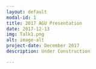 ```yaml
---
layout: default
modal-id: 1
title: 2017 AGU Presentation
date: 2017-12-13
img: Talk1.png
alt: image-alt
project-date: December 2017
description: Under Construction

---
```

